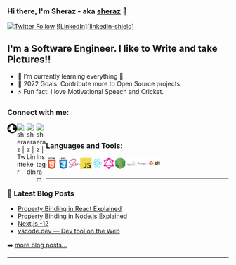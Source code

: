 ### Hi there, I'm Sheraz - aka [sheraz][website] 👋 

[![Twitter Follow](https://img.shields.io/twitter/follow/zainuleb?color=1DA1F2&logo=twitter&style=for-the-badge)](https://twitter.com/sherazkhan801?lang=bg)
[![LinkedIn][linkedin-shield]][linkedin-url]

## I'm a Software Engineer. I like to Write and take Pictures!!

- 🌱 I’m currently learning everything 🤣
- 🥅 2022 Goals: Contribute more to Open Source projects
- ⚡ Fun fact: I love Motivational Speech and Cricket.

### Connect with me:

[<img align="left" alt="sheraz.com" width="22px" src="https://raw.githubusercontent.com/iconic/open-iconic/master/svg/globe.svg" />][website]
[<img align="left" alt="sheraz | Twitter" width="22px" src="https://cdn.jsdelivr.net/npm/simple-icons@v3/icons/twitter.svg" />][twitter]
[<img align="left" alt="sheraz | LinkedIn" width="22px" src="https://cdn.jsdelivr.net/npm/simple-icons@v3/icons/linkedin.svg" />][linkedin-url]
[<img align="left" alt="sheraz | Instagram" width="22px" src="https://cdn.jsdelivr.net/npm/simple-icons@v3/icons/instagram.svg" />][instagram]

<br />

### Languages and Tools:


[<img align="left" alt="HTML5" width="26px" src="https://raw.githubusercontent.com/github/explore/80688e429a7d4ef2fca1e82350fe8e3517d3494d/topics/html/html.png" />][website]
[<img align="left" alt="CSS3" width="26px" src="https://raw.githubusercontent.com/github/explore/80688e429a7d4ef2fca1e82350fe8e3517d3494d/topics/css/css.png" />][website]
[<img align="left" alt="Sass" width="26px" src="https://raw.githubusercontent.com/github/explore/80688e429a7d4ef2fca1e82350fe8e3517d3494d/topics/sass/sass.png" />][website]
[<img align="left" alt="JavaScript" width="26px" src="https://raw.githubusercontent.com/github/explore/80688e429a7d4ef2fca1e82350fe8e3517d3494d/topics/javascript/javascript.png" />][website]
[<img align="left" alt="React" width="26px" src="https://raw.githubusercontent.com/github/explore/80688e429a7d4ef2fca1e82350fe8e3517d3494d/topics/react/react.png" />][website]
[<img align="left" alt="GraphQL" width="26px" src="https://raw.githubusercontent.com/github/explore/80688e429a7d4ef2fca1e82350fe8e3517d3494d/topics/graphql/graphql.png" />][website]
[<img align="left" alt="Node.js" width="26px" src="https://raw.githubusercontent.com/github/explore/80688e429a7d4ef2fca1e82350fe8e3517d3494d/topics/nodejs/nodejs.png" />][website]
[<img align="left" alt="MySQL" width="26px" src="https://raw.githubusercontent.com/github/explore/80688e429a7d4ef2fca1e82350fe8e3517d3494d/topics/mysql/mysql.png" />][website]
[<img align="left" alt="MongoDB" width="26px" src="https://raw.githubusercontent.com/github/explore/80688e429a7d4ef2fca1e82350fe8e3517d3494d/topics/mongodb/mongodb.png" />][website]
[<img align="left" alt="Git" width="26px" src="https://raw.githubusercontent.com/github/explore/80688e429a7d4ef2fca1e82350fe8e3517d3494d/topics/git/git.png" />][website]

<br />
<br />

---

### 📕 Latest Blog Posts

<!-- BLOG-POST-LIST:START -->
- [Property Binding in React Explained](https://medium.com/@sherazkhan_87505)
- [Property Binding in Node.js Explained](https://medium.com/@sherazkhan_87505)
- [Next.js -12](https://medium.com/@sherazkhan_87505)
- [vscode.dev — Dev tool on the Web](https://medium.com/@sherazkhan_87505)
<!-- BLOG-POST-LIST:END -->

➡️ [more blog posts...](https://sherazkhan801.blogspot.com)

---

[website]: https://sherazkhan801.vercel.app
[twitter]: https://twitter.com/sherazkhan801?lang=bg
[instagram]: https://www.instagram.com/sherazkhan801/?hl=en
[linkedin-url]: https://www.linkedin.com/in/sheraz-khan-343339160/
